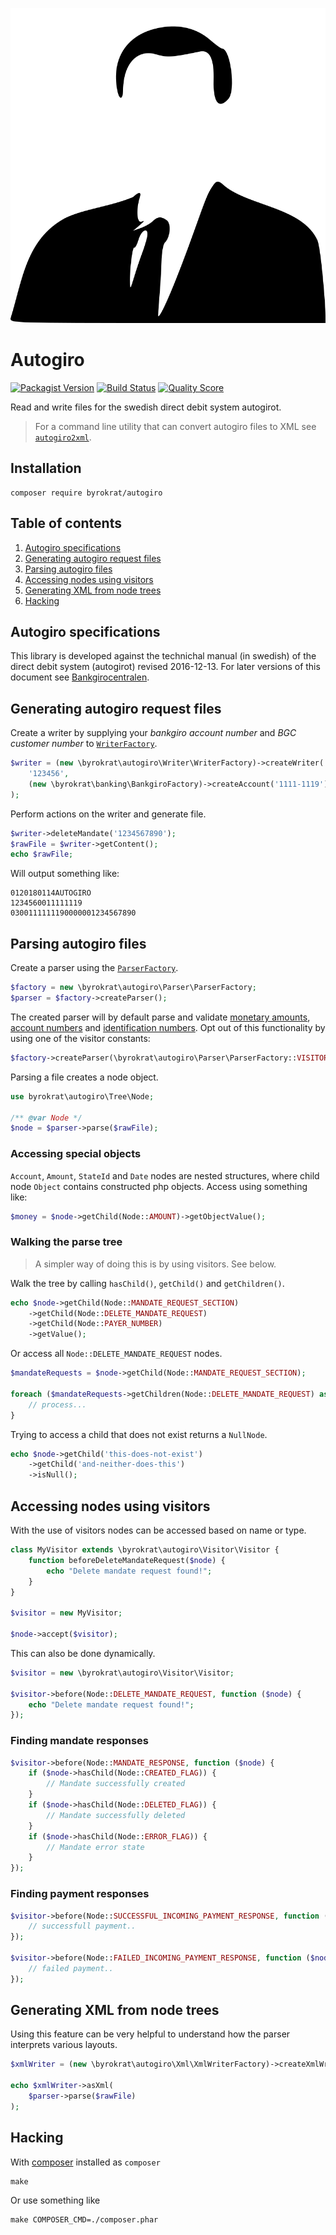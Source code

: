 ![byrokrat](res/logo.svg)

# Autogiro

[![Packagist Version](https://img.shields.io/packagist/v/byrokrat/autogiro.svg?style=flat-square)](https://packagist.org/packages/byrokrat/autogiro)
[![Build Status](https://img.shields.io/travis/byrokrat/autogiro/master.svg?style=flat-square)](https://travis-ci.com/github/byrokrat/autogiro)
[![Quality Score](https://img.shields.io/scrutinizer/g/byrokrat/autogiro.svg?style=flat-square)](https://scrutinizer-ci.com/g/byrokrat/autogiro)

Read and write files for the swedish direct debit system autogirot.

> For a command line utility that can convert autogiro files to XML see
> [`autogiro2xml`](https://github.com/byrokrat/autogiro2xml).

## Installation

```shell
composer require byrokrat/autogiro
```

## Table of contents

1. [Autogiro specifications](#autogiro-specifications)
1. [Generating autogiro request files](#generating-autogiro-request-files)
1. [Parsing autogiro files](#parsing-autogiro-files)
1. [Accessing nodes using visitors](#accessing-nodes-using-visitors)
1. [Generating XML from node trees](#generating-xml-from-node-trees)
1. [Hacking](#hacking)

## Autogiro specifications

This library is developed against the technichal manual (in swedish) of the
direct debit system (autogirot) revised 2016-12-13. For later versions of this
document see [Bankgirocentralen](http://bgc.se).

## Generating autogiro request files

Create a writer by supplying your *bankgiro account number* and
*BGC customer number* to [`WriterFactory`](/src/Writer/WriterFactory.php).

<!-- @example WriterFactory -->
```php
$writer = (new \byrokrat\autogiro\Writer\WriterFactory)->createWriter(
    '123456',
    (new \byrokrat\banking\BankgiroFactory)->createAccount('1111-1119')
);
```

Perform actions on the writer and generate file.

<!--
    @include WriterFactory
    @expectOutput /AUTOGIRO/
-->
```php
$writer->deleteMandate('1234567890');
$rawFile = $writer->getContent();
echo $rawFile;
```

Will output something like:

```
0120180114AUTOGIRO                                            1234560011111119  
0300111111190000001234567890                                                    
```

<!--
    @example RawFile
    @include WriterFactory
```php
$writer->deleteMandate('1234567890');
$rawFile = $writer->getContent();
```
-->

## Parsing autogiro files

Create a parser using the [`ParserFactory`](/src/Parser/ParserFactory.php).

<!-- @example ParserFactory -->
```php
$factory = new \byrokrat\autogiro\Parser\ParserFactory;
$parser = $factory->createParser();
```

The created parser will by default parse and validate
[monetary amounts](https://github.com/moneyphp/money),
[account numbers](https://github.com/byrokrat/banking) and
[identification numbers](https://github.com/byrokrat/id). Opt out of this
functionality by using one of the visitor constants:

<!-- @include ParserFactory -->
```php
$factory->createParser(\byrokrat\autogiro\Parser\ParserFactory::VISITOR_IGNORE_OBJECTS);
```

Parsing a file creates a node object.

<!--
    @example AutogiroFile
    @include ParserFactory
    @include RawFile
-->
```php
use byrokrat\autogiro\Tree\Node;

/** @var Node */
$node = $parser->parse($rawFile);
```

### Accessing special objects

`Account`, `Amount`, `StateId` and `Date` nodes are nested structures, where child
node `Object` contains constructed php objects. Access using something like:

<!--
    @example SpecialObjects
    @include AutogiroFile
-->
```php
$money = $node->getChild(Node::AMOUNT)->getObjectValue();
```

### Walking the parse tree

> A simpler way of doing this is by using visitors. See below.

Walk the tree by calling `hasChild()`, `getChild()` and `getChildren()`.

<!--
    @example GetChild
    @include AutogiroFile
    @expectOutput "0000001234567890"
-->
```php
echo $node->getChild(Node::MANDATE_REQUEST_SECTION)
    ->getChild(Node::DELETE_MANDATE_REQUEST)
    ->getChild(Node::PAYER_NUMBER)
    ->getValue();
```

Or access all `Node::DELETE_MANDATE_REQUEST` nodes.

<!--
    @example GetChildren
    @include AutogiroFile
-->
```php
$mandateRequests = $node->getChild(Node::MANDATE_REQUEST_SECTION);

foreach ($mandateRequests->getChildren(Node::DELETE_MANDATE_REQUEST) as $deleteRequest) {
    // process...
}
```

Trying to access a child that does not exist returns a `NullNode`.

<!--
    @example NullNode
    @include AutogiroFile
    @expectOutput "1"
-->
```php
echo $node->getChild('this-does-not-exist')
    ->getChild('and-neither-does-this')
    ->isNull();
```

## Accessing nodes using visitors

With the use of visitors nodes can be accessed based on name or type.

<!--
    @include AutogiroFile
    @expectOutput "/Delete mandate request found!/"
-->
```php
class MyVisitor extends \byrokrat\autogiro\Visitor\Visitor {
    function beforeDeleteMandateRequest($node) {
        echo "Delete mandate request found!";
    }
}

$visitor = new MyVisitor;

$node->accept($visitor);
```

This can also be done dynamically.

<!--
    @example Visitor
    @include AutogiroFile
-->
```php
$visitor = new \byrokrat\autogiro\Visitor\Visitor;

$visitor->before(Node::DELETE_MANDATE_REQUEST, function ($node) {
    echo "Delete mandate request found!";
});
```

### Finding mandate responses

<!--
    @example Mandate-response-recipe
    @include Visitor
-->
```php
$visitor->before(Node::MANDATE_RESPONSE, function ($node) {
    if ($node->hasChild(Node::CREATED_FLAG)) {
        // Mandate successfully created
    }
    if ($node->hasChild(Node::DELETED_FLAG)) {
        // Mandate successfully deleted
    }
    if ($node->hasChild(Node::ERROR_FLAG)) {
        // Mandate error state
    }
});
```

### Finding payment responses

<!--
    @example Payment-response-recipe
    @include Visitor
-->
```php
$visitor->before(Node::SUCCESSFUL_INCOMING_PAYMENT_RESPONSE, function ($node) {
    // successfull payment..
});

$visitor->before(Node::FAILED_INCOMING_PAYMENT_RESPONSE, function ($node) {
    // failed payment..
});
```

## Generating XML from node trees

Using this feature can be very helpful to understand how the parser interprets
various layouts.

<!--
    @include ParserFactory
    @include RawFile
    @expectOutput "/^<\?xml version=/"
-->
```php
$xmlWriter = (new \byrokrat\autogiro\Xml\XmlWriterFactory)->createXmlWriter();

echo $xmlWriter->asXml(
    $parser->parse($rawFile)
);
```

## Hacking

With [composer](https://getcomposer.org/) installed as `composer`

```shell
make
```

Or use something like

```shell
make COMPOSER_CMD=./composer.phar
```
